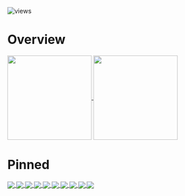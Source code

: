 <!-- https://github.com/antonkomarev/github-profile-views-counter -->
![views](https://komarev.com/ghpvc/?username=firguremout&color=fabd2f)

# Overview
<!-- https://github.com/anuraghazra/github-readme-stats -->
<!-- Github stats -->
<a href="https://github.com/anuraghazra/github-readme-stats">
  <img height=190 align="center" src="https://github-readme-stats.vercel.app/api?username=figuremout&show_icons=true&theme=gruvbox" />
</a>

<!-- Top langs -->
<a href="https://github.com/anuraghazra/github-readme-stats">
  <img height=190 align="center" src="https://github-readme-stats.vercel.app/api/top-langs/?username=figuremout&layout=compact&langs_count=8&theme=gruvbox" />
</a>

# Pinned
<!-- Extra Pins -->
<a href="https://github.com/figuremout/autocmd">
  <img align="center" src="https://github-readme-stats.vercel.app/api/pin/?username=figuremout&theme=gruvbox&repo=autocmd" />
</a>
<a href="https://github.com/figuremout/mycall">
  <img align="center" src="https://github-readme-stats.vercel.app/api/pin/?username=figuremout&theme=gruvbox&repo=mycall" />
</a>
<a href="https://github.com/figuremout/vhdlib">
  <img align="center" src="https://github-readme-stats.vercel.app/api/pin/?username=figuremout&theme=gruvbox&repo=vhdlib" />
</a>
<a href="https://github.com/figuremout/matlib">
  <img align="center" src="https://github-readme-stats.vercel.app/api/pin/?username=figuremout&theme=gruvbox&repo=matlib" />
</a>
<a href="https://github.com/figuremout/tuo">
  <img align="center" src="https://github-readme-stats.vercel.app/api/pin/?username=figuremout&theme=gruvbox&repo=tuo" />
</a>
<a href="https://github.com/figuremout/TT">
  <img align="center" src="https://github-readme-stats.vercel.app/api/pin/?username=figuremout&theme=gruvbox&repo=TT" />
</a>
<a href="https://github.com/figuremout/justdone">
  <img align="center" src="https://github-readme-stats.vercel.app/api/pin/?username=figuremout&theme=gruvbox&repo=justdone" />
</a>
<a href="https://github.com/figuremout/godot-softwareUI-Demo">
  <img align="center" src="https://github-readme-stats.vercel.app/api/pin/?username=figuremout&theme=gruvbox&repo=godot-softwareUI-Demo" />
</a>
<a href="https://github.com/figuremout/sias_wifi">
  <img align="center" src="https://github-readme-stats.vercel.app/api/pin/?username=figuremout&theme=gruvbox&repo=sias_wifi" />
</a>
<a href="https://github.com/figuremout/myos">
  <img align="center" src="https://github-readme-stats.vercel.app/api/pin/?username=figuremout&theme=gruvbox&repo=myos" />
</a>
